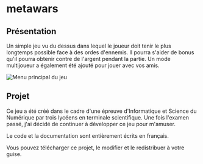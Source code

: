 # metawars

## Présentation

Un simple jeu vu du dessus dans lequel le joueur doit tenir le plus longtemps possible face à des ordes d'ennemis. Il pourra s'aider de bonus qu'il pourra obtenir contre de l'argent pendant la partie. Un mode multijoueur a également été ajouté pour jouer avec vos amis.

![Menu principal du jeu](https://raw.githubusercontent.com/RedbeanGit/metawars/master/Metawars.png)

## Projet

Ce jeu a été créé dans le cadre d'une épreuve d'Informatique et Science du Numérique par trois lycéens en terminale scientifique. Une fois l'examen passé, j'ai décidé de continuer à développer ce jeu pour m'amuser.

Le code et la documentation sont entièrement écrits en français.

Vous pouvez télécharger ce projet, le modifier et le redistribuer à votre guise.